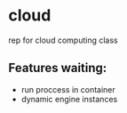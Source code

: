 # cloud
rep for cloud computing class


## Features waiting:
* run proccess in container 
* dynamic engine instances 
